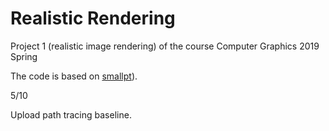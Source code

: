 # Realistic Rendering
Project 1 (realistic image rendering) of the course Computer Graphics 2019 Spring

The code is based on [smallpt](http://www.kevinbeason.com/smallpt/ "smallpt")).

5/10

Upload path tracing baseline.
